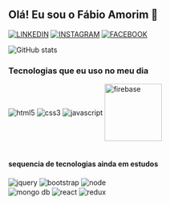 ## Olá! Eu sou o Fábio Amorim 👋 

[![LINKEDIN](https://img.shields.io/badge/LinkedIn-0077B5?style=for-the-badge&logo=linkedin&logoColor=black)](https://linkedin.com/in/fabio-amorim-4545011a1)
[![INSTAGRAM](https://img.shields.io/badge/Instagram-E4405F?style=for-the-badge&logo=instagram&logoColor=black)](https://instagram.com/Fabioamorim20)
[![FACEBOOK](https://img.shields.io/badge/Facebook-1877F2?style=for-the-badge&logo=facebook&logoColor=black)](https://facebook.com/fabio.amorim.988)

![GitHub stats](https://github-readme-stats.vercel.app/api?username=fabioamorim25&show_icons=true&theme=highcontrast)

### Tecnologias que eu uso no meu dia
<div>
   <img align="center" alt="html5" src="https://img.shields.io/badge/HTML5-E34F26?style=for-the-badge&logo=html5&logoColor=white">
   <img align="center" alt="css3" src="https://img.shields.io/badge/CSS3-1572B6?style=for-the-badge&logo=css3&logoColor=white">
   <img align="center" alt="javascript" src="https://img.shields.io/badge/JavaScript-F7DF1E?style=for-the-badge&logo=javascript&logoColor=black">
   <img align="center" alt="firebase" src="https://1.bp.blogspot.com/-y_mI3cvoo4Q/XJfM3e9jdAI/AAAAAAAAOoQ/X2mzom0BQLwwKLWys2BeMec0qewsIyifwCLcBGAs/s1600/Screen%2BShot%2B2019-03-24%2Bat%2B19.28.58.png" width="114">
 </div>
 <br>
 
 #### sequencia de tecnologias ainda em estudos
  <div>
   <img align="center" alt="jquery" src="https://img.shields.io/badge/jQuery-0769AD?style=for-the-badge&logo=jquery&logoColor=black">
   <img align="center" alt="bootstrap" src="https://img.shields.io/badge/Bootstrap-563D7C?style=for-the-badge&logo=bootstrap&logoColor=black">
   <img align="center" alt="node" src="https://img.shields.io/badge/Node.js-43853D?style=for-the-badge&logo=node.js&logoColor=black">   
   <br>
   <img align="center" alt="mongo db" src="https://img.shields.io/badge/MongoDB-4EA94B?style=for-the-badge&logo=mongodb&logoColor=black">
   <img align="center" alt="react" src="https://img.shields.io/badge/React-20232A?style=for-the-badge&logo=react&logoColor=61DAFB">
   <img align="center" alt="redux" src="https://img.shields.io/badge/Redux-593D88?style=for-the-badge&logo=redux&logoColor=black">
</div>
